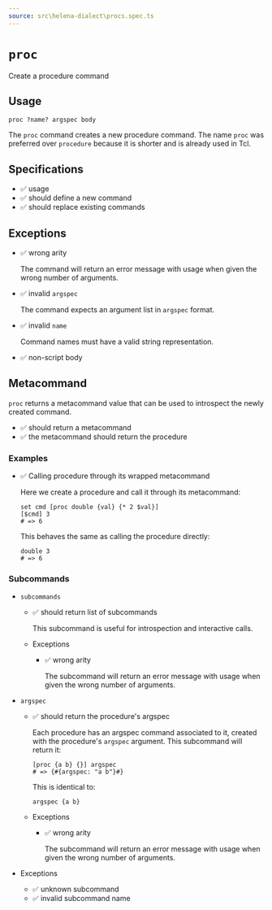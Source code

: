 ```yaml
---
source: src\helena-dialect\procs.spec.ts
---
```

# <a id="proc"></a>`proc`

Create a procedure command

## Usage

```lna
proc ?name? argspec body
```

The `proc` command creates a new procedure command. The name `proc` was
preferred over `procedure` because it is shorter and is already used in
Tcl.


## <a id="proc-specifications"></a>Specifications

- ✅ usage
- ✅ should define a new command
- ✅ should replace existing commands

## <a id="proc-exceptions"></a>Exceptions

- ✅ wrong arity

  The command will return an error message with usage when given the
  wrong number of arguments.

- ✅ invalid `argspec`

  The command expects an argument list in `argspec` format.

- ✅ invalid `name`

  Command names must have a valid string representation.

- ✅ non-script body

## <a id="proc-metacommand"></a>Metacommand

`proc` returns a metacommand value that can be used to introspect
the newly created command.

- ✅ should return a metacommand
- ✅ the metacommand should return the procedure

### <a id="proc-metacommand-examples"></a>Examples

- ✅ Calling procedure through its wrapped metacommand

  Here we create a procedure and call it through its metacommand:

  ```lna
  set cmd [proc double {val} {* 2 $val}]
  [$cmd] 3
  # => 6
  ```

  This behaves the same as calling the procedure directly:

  ```lna
  double 3
  # => 6
  ```


### <a id="proc-metacommand-subcommands"></a>Subcommands


- `subcommands`

  - ✅ should return list of subcommands

    This subcommand is useful for introspection and interactive
    calls.


  - Exceptions

    - ✅ wrong arity

      The subcommand will return an error message with usage when
      given the wrong number of arguments.


- `argspec`

  - ✅ should return the procedure's argspec

    Each procedure has an argspec command associated to it,
    created with the procedure's `argspec` argument. This
    subcommand will return it:

    ```lna
    [proc {a b} {}] argspec
    # => {#{argspec: "a b"}#}
    ```

    This is identical to:

    ```lna
    argspec {a b}
    ```


  - Exceptions

    - ✅ wrong arity

      The subcommand will return an error message with usage when
      given the wrong number of arguments.


- Exceptions

  - ✅ unknown subcommand
  - ✅ invalid subcommand name

